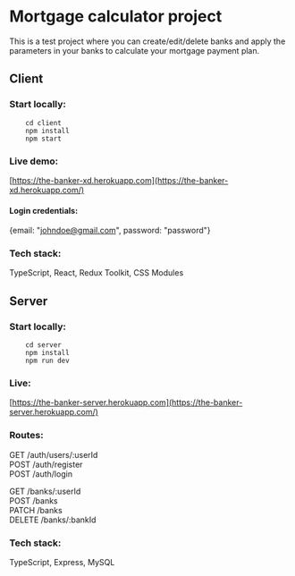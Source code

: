 # Mortgage calculator project

This is a test project where you can create/edit/delete banks and apply the parameters in your banks to calculate your mortgage payment plan.

## Client

### Start locally:

```
    cd client
    npm install
    npm start
```

### Live demo: 
[https://the-banker-xd.herokuapp.com](https://the-banker-xd.herokuapp.com/)  
#### Login credentials: 
{email: "johndoe@gmail.com", password: "password"}

### Tech stack: 
TypeScript, React, Redux Toolkit, CSS Modules

## Server

### Start locally:

```
    cd server
    npm install
    npm run dev
```

### Live: 
[https://the-banker-server.herokuapp.com](https://the-banker-server.herokuapp.com/)

### Routes:

GET /auth/users/:userId  
POST /auth/register  
POST /auth/login

GET /banks/:userId  
POST /banks  
PATCH /banks  
DELETE /banks/:bankId  

### Tech stack: 
TypeScript, Express, MySQL

